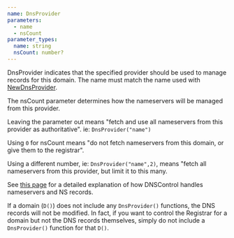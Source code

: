 ```yaml
---
name: DnsProvider
parameters:
  - name
  - nsCount
parameter_types:
  name: string
  nsCount: number?
---
```


DnsProvider indicates that the specified provider should be used to manage
records for this domain. The name must match the name used with [NewDnsProvider](../top-level-functions/NewDnsProvider.md).

The nsCount parameter determines how the nameservers will be managed from this provider.

Leaving the parameter out means "fetch and use all nameservers from this provider as authoritative". ie: `DnsProvider("name")`

Using `0` for nsCount means "do not fetch nameservers from this domain, or give them to the registrar".

Using a different number, ie: `DnsProvider("name",2)`, means "fetch all nameservers from this provider,
but limit it to this many.

See [this page](../../nameservers.md) for a detailed explanation of how DNSControl handles nameservers and NS records.

If a domain (`D()`) does not include any `DnsProvider()` functions,
the DNS records will not be modified. In fact, if you want to control
the Registrar for a domain but not the DNS records themselves, simply
do not include a `DnsProvider()` function for that `D()`.
